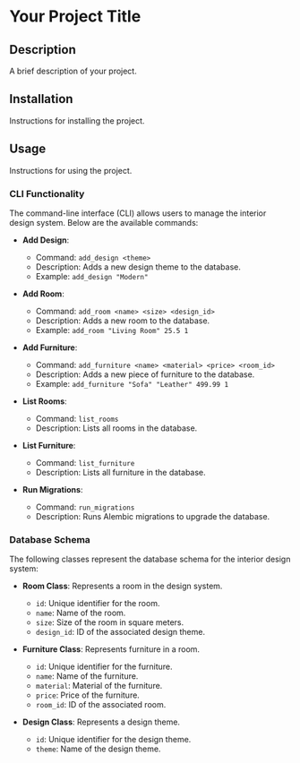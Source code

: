 # Your Project Title

## Description
A brief description of your project.

## Installation
Instructions for installing the project.

## Usage
Instructions for using the project.

### CLI Functionality
The command-line interface (CLI) allows users to manage the interior design system. Below are the available commands:

- **Add Design**: 
  - Command: `add_design <theme>`
  - Description: Adds a new design theme to the database.
  - Example: `add_design "Modern"`

- **Add Room**: 
  - Command: `add_room <name> <size> <design_id>`
  - Description: Adds a new room to the database.
  - Example: `add_room "Living Room" 25.5 1`

- **Add Furniture**: 
  - Command: `add_furniture <name> <material> <price> <room_id>`
  - Description: Adds a new piece of furniture to the database.
  - Example: `add_furniture "Sofa" "Leather" 499.99 1`

- **List Rooms**: 
  - Command: `list_rooms`
  - Description: Lists all rooms in the database.

- **List Furniture**: 
  - Command: `list_furniture`
  - Description: Lists all furniture in the database.

- **Run Migrations**: 
  - Command: `run_migrations`
  - Description: Runs Alembic migrations to upgrade the database.

### Database Schema
The following classes represent the database schema for the interior design system:

- **Room Class**: Represents a room in the design system.
  - `id`: Unique identifier for the room.
  - `name`: Name of the room.
  - `size`: Size of the room in square meters.
  - `design_id`: ID of the associated design theme.

- **Furniture Class**: Represents furniture in a room.
  - `id`: Unique identifier for the furniture.
  - `name`: Name of the furniture.
  - `material`: Material of the furniture.
  - `price`: Price of the furniture.
  - `room_id`: ID of the associated room.

- **Design Class**: Represents a design theme.
  - `id`: Unique identifier for the design theme.
  - `theme`: Name of the design theme.
